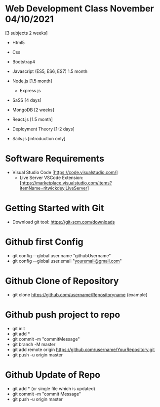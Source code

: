 # Web Development Class November 04/10/2021
[3 subjects 2 weeks]
- Html5
- Css
- Bootstrap4

- Javascript (ES5, ES6, ES7) 1.5 month

- Node.js [1.5 month]
	- Express.js

- SaSS [4 days]
- MongoDB [2 weeks]
- React.js [1.5 month]
- Deployment Theory [1-2 days]
- Sails.js [introduction only]

# Software Requirements

- Visual Studio Code [https://code.visualstudio.com/]
	-  Live Server VSCode Extension: [https://marketplace.visualstudio.com/items?itemName=ritwickdey.LiveServer]

# Getting Started with Git
* Download git tool: https://git-scm.com/downloads

# Github first Config
* git config --global user.name "githubUsername"
* git config --global user.email "youremail@gmail.com"

# Github Clone of Repository
* git clone https://github.com/username/Repositoryname {example}

# Github push project to repo
* git init
* git add *
* git commit -m "commitMessage"
* git branch -M master
* git add remote origin https://github.com/username/YourRepository.git
* git push -u origin master
 
# Github Update of Repo
* git add * (or single file which is updated)
* git commit -m "commit Message"
* git push -u origin master